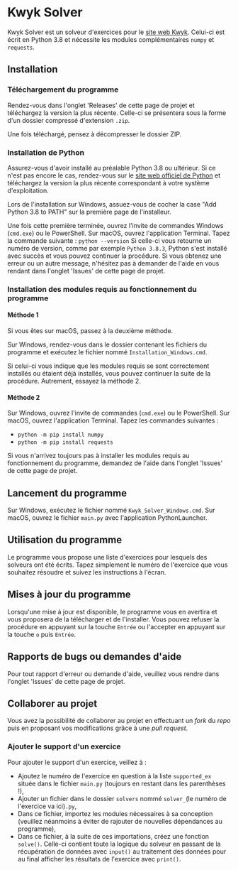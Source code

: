 # Kwyk Solver

Kwyk Solver est un solveur d'exercices pour le [site web Kwyk](https://www.kwyk.fr/).
Celui-ci est écrit en Python 3.8 et nécessite les modules complémentaires `numpy` et `requests`.

## Installation

### Téléchargement du programme

Rendez-vous dans l'onglet 'Releases' de cette page de projet et téléchargez la version la plus récente.
Celle-ci se présentera sous la forme d'un dossier compressé d'extension `.zip`.

Une fois téléchargé, pensez à décompresser le dossier ZIP.

### Installation de Python

Assurez-vous d'avoir installé au préalable Python 3.8 ou ultérieur. Si ce n'est pas encore le cas, rendez-vous sur le [site web officiel de Python](https://www.python.org/downloads/) et téléchargez la version la plus récente correspondant à votre système d'exploitation.

Lors de l'installation sur Windows, assuez-vous de cocher la case "Add Python 3.8 to PATH" sur la première page de l'installeur.

Une fois cette première terminée, ouvrez l'invite de commandes Windows (`cmd.exe`) ou le PowerShell. Sur macOS, ouvrez l'application Terminal.
Tapez la commande suivante : `python --version`
Si celle-ci vous retourne un numéro de version, comme par exemple `Python 3.8.3`, Python s'est installé avec succès et vous pouvez continuer la procédure. Si vous obtenez une erreur ou un autre message, n'hésitez pas à demander de l'aide en vous rendant dans l'onglet 'Issues' de cette page de projet.

### Installation des modules requis au fonctionnement du programme

#### Méthode 1

Si vous êtes sur macOS, passez à la deuxième méthode.

Sur Windows, rendez-vous dans le dossier contenant les fichiers du programme et exécutez le fichier nommé `Installation_Windows.cmd`.

Si celui-ci vous indique que les modules requis se sont correctement installés ou étaient déjà installés, vous pouvez continuer la suite de la procédure. Autrement, essayez la méthode 2.

#### Méthode 2

Sur Windows, ouvrez l'invite de commandes (`cmd.exe`) ou le PowerShell.
Sur macOS, ouvrez l'application Terminal.
Tapez les commandes suivantes :

- `python -m pip install numpy`
- `python -m pip install requests`

Si vous n'arrivez toujours pas à installer les modules requis au fonctionnement du programme, demandez de l'aide dans l'onglet 'Issues' de cette page de projet.

## Lancement du programme

Sur Windows, exécutez le fichier nommé `Kwyk_Solver_Windows.cmd`.
Sur macOS, ouvrez le fichier `main.py` avec l'application PythonLauncher.

## Utilisation du programme

Le programme vous propose une liste d'exercices pour lesquels des solveurs ont été écrits.
Tapez simplement le numéro de l'exercice que vous souhaitez résoudre et suivez les instructions à l'écran.

## Mises à jour du programme

Lorsqu'une mise à jour est disponible, le programme vous en avertira et vous proposera de la télécharger et de l'installer. Vous pouvez refuser la procédure en appuyant sur la touche `Entrée` ou l'accepter en appuyant sur la touche `o` puis `Entrée`.

## Rapports de bugs ou demandes d'aide

Pour tout rapport d'erreur ou demande d'aide, veuillez vous rendre dans l'onglet 'Issues' de cette page de projet.

## Collaborer au projet

Vous avez la possibilité de collaborer au projet en effectuant un *fork* du *repo* puis en proposant vos modifications grâce à une *pull request*.

### Ajouter le support d'un exercice

Pour ajouter le support d'un exercice, veillez à :

- Ajoutez le numéro de l'exercice en question à la liste `supported_ex` située dans le fichier `main.py` (toujours en restant dans les parenthèses !),
- Ajouter un fichier dans le dossier `solvers` nommé `solver_`(le numéro de l'exercice va ici)`.py`,
- Dans ce fichier, importez les modules nécessaires à sa conception (veuillez néanmoins à éviter de rajouter de nouvelles dépendances au programme),
- Dans ce fichier, à la suite de ces importations, créez une fonction `solve()`. Celle-ci contient toute la logique du solveur en passant de la récupération de données avec `input()` au traitement des données pour au final afficher les résultats de l'exercice avec `print()`.
